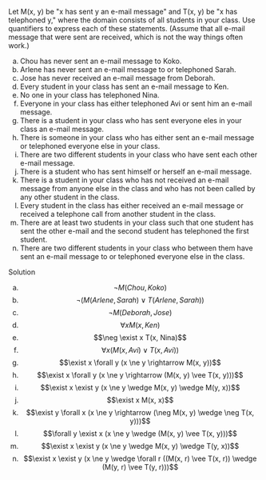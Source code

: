 Let M(x, y) be "x has sent y an e-mail message" and T(x, y) be "x has telephoned y," where the domain consists of all students in your class. Use quantifiers to express each of these statements. (Assume that all e-mail message that were sent are received, which is not the way things often work.)

1. Chou has never sent an e-mail message to Koko.
2. Arlene has never sent an e-mail message to or telephoned Sarah.
3. Jose has never received an e-mail message from Deborah.
4. Every student in your class has sent an e-mail message to Ken.
5. No one in your class has telephoned Nina.
6. Everyone in your class has either telephoned Avi or sent him an e-mail message.
7. There is a student in your class who has sent everyone eles in your class an e-mail message.
8. There is someone in your class who has either sent an e-mail message or telephoned everyone else in your class.
9. There are two different students in your class who have sent each other e-mail message.
10. There is a student who has sent himself or herself an e-mail message.
11. There is a student in your class who has not received an e-mail message from anyone else in the class and who has not been called by any other student in the class.
12. Every student in the class has either received an e-mail message or received a telephone call from another student in the class.
13. There are at least two students in your class such that one student has sent the other e-mail and the second student has telephoned the first student.
14. There are two different students in your class who between them have sent an e-mail message to or telephoned everyone else in the class.

Solution

1. $$\neg M(Chou, Koko)$$
2. $$\neg (M(Arlene, Sarah) \vee T(Arlene, Sarah))$$
3. $$\neg M(Deborah, Jose)$$
4. $$\forall x M(x, Ken)$$
5. $$\neg \exist x T(x, Nina)$$
6. $$\forall x (M(x, Avi) \vee T(x, Avi))$$
7. $$\exist x \forall y (x \ne y \rightarrow M(x, y))$$
8. $$\exist x \forall y (x \ne y \rightarrow (M(x, y) \vee T(x, y)))$$
9. $$\exist x \exist y (x \ne y \wedge M(x, y) \wedge M(y, x))$$
10. $$\exist x M(x, x)$$
11. $$\exist y \forall x (x \ne y \rightarrow (\neg M(x, y) \wedge \neg T(x, y)))$$
12. $$\forall y \exist x (x \ne y \wedge (M(x, y) \vee T(x, y)))$$
13. $$\exist x \exist y (x \ne y \wedge M(x, y) \wedge T(y, x))$$
14. $$\exist x \exist y (x \ne y \wedge \forall r ((M(x, r) \vee T(x, r)) \wedge (M(y, r) \vee T(y, r)))$$

<style type="text/css">
    ol { list-style-type: lower-alpha; }
</style>